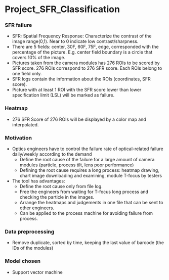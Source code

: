 # Project_SFR_Classification
### SFR failure 
* SFR: Spatial Frequency Response: Characterize the contrast of the image range(0,1). Near to 0 indicate low contrast/sharpness.
* There are 5 fields: center, 30F, 60F, 75F, edge, corresponded with the percentage of the picture. E.g. center field boundary is a circle that covers 10% of the image. 
* Pictures taken from the camera modules has 276 ROIs to be scored by SFR score. 276 ROIs correspond to 276 SFR score. Each ROIs belong to one field only.
* SFR logs contain the information about the ROIs (coordinates, SFR score).
* Picture with at least 1 ROI with the SFR score lower than lower specification limit (LSL) will be marked as failure. 
### Heatmap
* 276 SFR Score of 276 ROIs will be displayed by a color map and interpolated.
### Motivation
* Optics engineers have to control the failure rate of optical-related failure daily/weekly according to the demand
  + Define the root cause of the failure for a large amount of camera modules (particle, process tilt, lens poor performance)
  + Defining the root cause requires a long process: heatmap drawing, chart image downloading and examining, module T-focus by testers
* The tool has advantages:
  + Define the root cause only from file log. 
  + Free the engineers from waiting for T-focus long process and checking the particle in the images.
  + Arrange the heatmaps and judgements in one file that can be sent to other engineers.
  + Can be applied to the process machine for avoiding failure from process.
 ### Data preprocessing
  + Remove duplicate, sorted by time, keeping the last value of barcode (the IDs of the modules)
 ### Model chosen
 * Support vector machine

